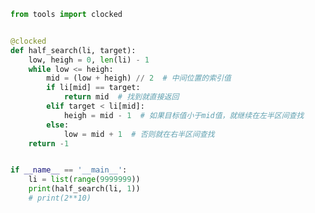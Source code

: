 
<BlogInfo title="114.二分查找" author="白日梦想猿" pv=0 read_times=0 pre_cost_time=0分24秒 category="leetcode" tag_list="['leetcode']" create_time="2022.06.05 18:40:15" update_time="2023.06.13 23:15:25" />

```python
from tools import clocked


@clocked
def half_search(li, target):
    low, heigh = 0, len(li) - 1
    while low <= heigh:
        mid = (low + heigh) // 2  # 中间位置的索引值
        if li[mid] == target:
            return mid  # 找到就直接返回
        elif target < li[mid]:
            heigh = mid - 1  # 如果目标值小于mid值，就继续在左半区间查找
        else:
            low = mid + 1  # 否则就在右半区间查找
    return -1


if __name__ == '__main__':
    li = list(range(9999999))
    print(half_search(li, 1))
    # print(2**10)

```
